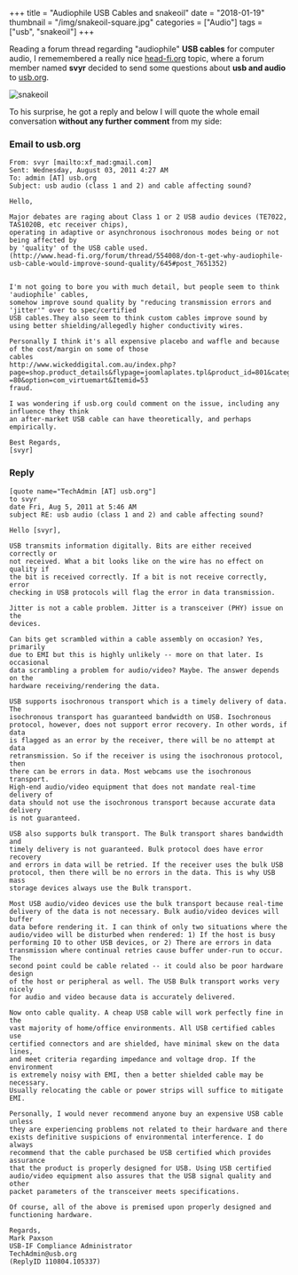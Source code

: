 +++
title = "Audiophile USB Cables and snakeoil"
date = "2018-01-19"
thumbnail = "/img/snakeoil-square.jpg"
categories = ["Audio"]
tags = ["usb", "snakeoil"]
+++

Reading a forum thread regarding "audiophile" **USB cables** for computer audio, I rememembered a really nice [head-fi.org](https://www.head-fi.org/threads/on-usb-cables-and-controller-transfer-modes-a-series-of-questions-to-replies-from-usb-org.565791/) topic, where a forum member named **svyr** decided to send some questions about **usb and audio** to [usb.org](http://www.usb.org).

![snakeoil](/img/snakeoil.jpg  "snakeoil")

To his surprise, he got a reply and below I will quote the whole email conversation **without any further comment** from my side:

### Email to usb.org

	From: svyr [mailto:xf_mad:gmail.com]
	Sent: Wednesday, August 03, 2011 4:27 AM
	To: admin [AT] usb.org
	Subject: usb audio (class 1 and 2) and cable affecting sound?
	
	Hello,
	
	Major debates are raging about Class 1 or 2 USB audio devices (TE7022,
	TAS1020B, etc receiver chips),
	operating in adaptive or asynchronous isochronous modes being or not
	being affected by
	by 'quality' of the USB cable used.
	(http://www.head-fi.org/forum/thread/554008/don-t-get-why-audiophile-usb-cable-would-improve-sound-quality/645#post_7651352)
	
	
	I'm not going to bore you with much detail, but people seem to think
	'audiophile' cables,
	somehow improve sound quality by "reducing transmission errors and
	'jitter'" over to spec/certified
	USB cables.They also seem to think custom cables improve sound by
	using better shielding/allegedly higher conductivity wires.
	
	Personally I think it's all expensive placebo and waffle and because
	of the cost/margin on some of those
	cables
	http://www.wickeddigital.com.au/index.php?page=shop.product_details&flypage=joomlaplates.tpl&product_id=801&category_id
	=80&option=com_virtuemart&Itemid=53
	fraud.
	
	I was wondering if usb.org could comment on the issue, including any
	influence they think
	an after-market USB cable can have theoretically, and perhaps empirically.
	
	Best Regards,
	[svyr]

### Reply

	[quote name="TechAdmin [AT] usb.org"]
	to svyr
	date Fri, Aug 5, 2011 at 5:46 AM
	subject RE: usb audio (class 1 and 2) and cable affecting sound?
	
	Hello [svyr],
	
	USB transmits information digitally. Bits are either received correctly or
	not received. What a bit looks like on the wire has no effect on quality if
	the bit is received correctly. If a bit is not receive correctly, error
	checking in USB protocols will flag the error in data transmission.
	
	Jitter is not a cable problem. Jitter is a transceiver (PHY) issue on the
	devices.
	
	Can bits get scrambled within a cable assembly on occasion? Yes, primarily
	due to EMI but this is highly unlikely -- more on that later. Is occasional
	data scrambling a problem for audio/video? Maybe. The answer depends on the
	hardware receiving/rendering the data.
	
	USB supports isochronous transport which is a timely delivery of data. The
	isochronous transport has guaranteed bandwidth on USB. Isochronous
	protocol, however, does not support error recovery. In other words, if data
	is flagged as an error by the receiver, there will be no attempt at data
	retransmission. So if the receiver is using the isochronous protocol, then
	there can be errors in data. Most webcams use the isochronous transport.
	High-end audio/video equipment that does not mandate real-time delivery of
	data should not use the isochronous transport because accurate data delivery
	is not guaranteed.
	
	USB also supports bulk transport. The Bulk transport shares bandwidth and
	timely delivery is not guaranteed. Bulk protocol does have error recovery
	and errors in data will be retried. If the receiver uses the bulk USB
	protocol, then there will be no errors in the data. This is why USB mass
	storage devices always use the Bulk transport.
	
	Most USB audio/video devices use the bulk transport because real-time
	delivery of the data is not necessary. Bulk audio/video devices will buffer
	data before rendering it. I can think of only two situations where the
	audio/video will be disturbed when rendered: 1) If the host is busy
	performing IO to other USB devices, or 2) There are errors in data
	transmission where continual retries cause buffer under-run to occur. The
	second point could be cable related -- it could also be poor hardware design
	of the host or peripheral as well. The USB Bulk transport works very nicely
	for audio and video because data is accurately delivered. 
	
	Now onto cable quality. A cheap USB cable will work perfectly fine in the
	vast majority of home/office environments. All USB certified cables use
	certified connectors and are shielded, have minimal skew on the data lines,
	and meet criteria regarding impedance and voltage drop. If the environment
	is extremely noisy with EMI, then a better shielded cable may be necessary.
	Usually relocating the cable or power strips will suffice to mitigate EMI.
	
	Personally, I would never recommend anyone buy an expensive USB cable unless
	they are experiencing problems not related to their hardware and there
	exists definitive suspicions of environmental interference. I do always
	recommend that the cable purchased be USB certified which provides assurance
	that the product is properly designed for USB. Using USB certified
	audio/video equipment also assures that the USB signal quality and other
	packet parameters of the transceiver meets specifications.
	
	Of course, all of the above is premised upon properly designed and
	functioning hardware.
	
	Regards,
	Mark Paxson
	USB-IF Compliance Administrator
	TechAdmin@usb.org
	(ReplyID 110804.105337)



